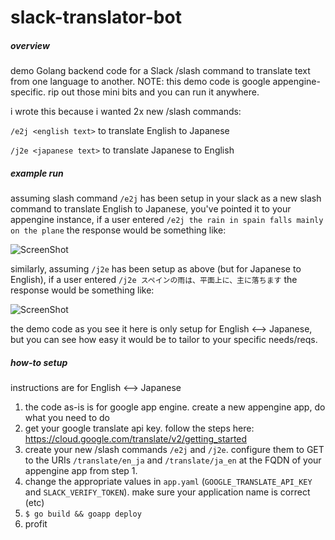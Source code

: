 # slack-translator-bot
##### overview
demo Golang backend code for a Slack /slash command to translate text from one language to another. NOTE: this demo code is google appengine-specific. rip out those mini bits and you can run it anywhere. 

i wrote this because i wanted 2x new /slash commands:

`/e2j <english text>` to translate English to Japanese

`/j2e <japanese text>` to translate Japanese to English

##### example run
assuming slash command `/e2j` has been setup in your slack as a new slash command to translate English to Japanese, you've pointed it to your appengine instance, if a user entered `/e2j the rain in spain falls mainly on the plane` the response would be something like:

![ScreenShot](http://i.imgur.com/zu8pKFc.png)

similarly, assuming `/j2e` has been setup as above (but for Japanese to English), if a user entered `/j2e スペインの雨は、平面上に、主に落ちます` the response would be something like: 

![ScreenShot](http://i.imgur.com/anBWGyE.png)

the demo code as you see it here is only setup for English <--> Japanese, but you can see how easy it would be to tailor to your specific needs/reqs.

##### how-to setup
instructions are for English <--> Japanese

1. the code as-is is for google app engine. create a new appengine app, do what you need to do
2. get your google translate api key. follow the steps here: https://cloud.google.com/translate/v2/getting_started
3. create your new /slash commands `/e2j` and `/j2e`. configure them to GET to the URIs `/translate/en_ja` and `/translate/ja_en` at the FQDN of your appengine app from step 1.
4. change the appropriate values in `app.yaml` (`GOOGLE_TRANSLATE_API_KEY` and `SLACK_VERIFY_TOKEN`). make sure your application name is correct (etc)
5. `$ go build && goapp deploy`
6. profit

